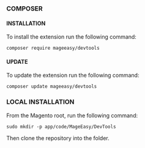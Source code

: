 ### COMPOSER
#### INSTALLATION
To install the extension run the following command:

`composer require mageeasy/devtools`

#### UPDATE
To update the extension run the following command:

`composer update mageeasy/devtools`


### LOCAL INSTALLATION

From the Magento root, run the following command:

`sudo mkdir -p app/code/MageEasy/DevTools`

Then clone the repository into the folder.

